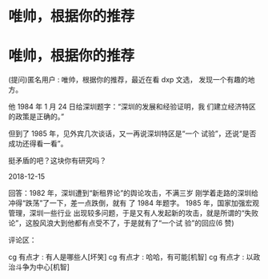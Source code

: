 # 唯帅，根据你的推荐

# 唯帅，根据你的推荐

(提问)匿名用户 : 唯帅，根据你的推荐，最近在看 dxp 文选， 发现一个有趣的地方。

他 1984 年 1 月 24 日给深圳题字：“深圳的发展和经验证明，我 们建立经济特区的政策是正确的。”

但到了 1985 年，见外宾几次谈话，又一再说深圳特区是“一个 试验”，还说“是否成功还得看一看”。

挺矛盾的吧？这块你有研究吗？

2018-12-15

回答：1982 年，深圳遭到“新租界论”的舆论攻击，不满三岁 刚学着走路的深圳给冲得“跌荡”了一下，差一点跌倒，就有 了 1984 年题字。 1985 年，国家加强宏观管理，深圳一些行业 出现较多问题，于是又有人发起新的攻击，就是所谓的“失败 论”，这股风浪大到他都有点受不了，于是就有了“一个试 验”的回应(6 赞)

评论区：

cg 有点才 : 有人是哪些人[坏笑] cg 有点才 : 哈哈，有可能[机智] cg 有点才 : 以政治斗争为中心[机智]